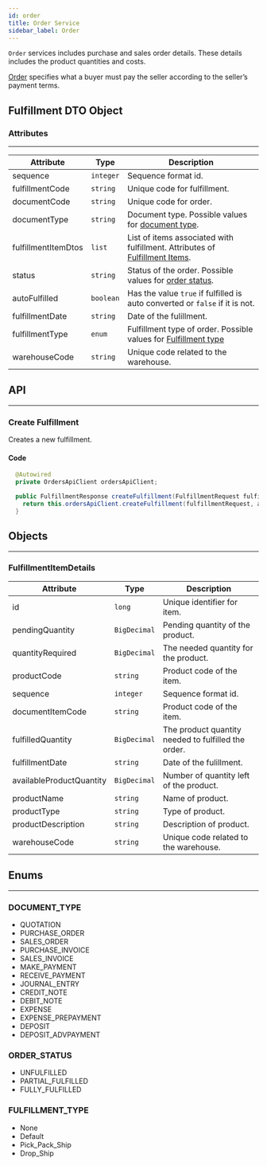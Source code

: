 ```yaml
---
id: order
title: Order Service
sidebar_label: Order
---
```

`Order` services includes purchase and sales order details. These details includes the product quantities and costs. 

[Order](https://www.deskera.com/sg/books/buying/) specifies what a buyer must pay the seller according to the seller’s payment terms.

## Fulfillment DTO Object

### Attributes
---
|Attribute| Type | Description |
|---------|------|-------------|
|sequence|`integer`| Sequence format id.|
|fulfillmentCode|`string`|Unique code for fulfillment.|
|documentCode|`string`|Unique code for order.|
|documentType|`string`|Document type. Possible values for [document type](#document_type).|
|fulfillmentItemDtos|`list`|List of items associated with fulfillment. Attributes of [Fulfillment Items](#fulfillmentitemdetails).|
|status|`string`|Status of the order. Possible values for [order status](#order_status).|
|autoFulfilled|`boolean`|Has the value `true` if fulfilled is auto converted or `false` if it is not.|
|fulfillmentDate|`string`|Date of the fulillment.|
|fulfillmentType|`enum`|Fulfillment type of order. Possible values for [Fulfillment type](#fulfillment_type)|
|warehouseCode|`string`|Unique code related to the warehouse.|

## API
---
### Create Fulfillment
Creates a new fulfillment.

#### Code
```java
  @Autowired
  private OrdersApiClient ordersApiClient;

  public FulfillmentResponse createFulfillment(FulfillmentRequest fulfillmentRequest, String accessToken){
    return this.ordersApiClient.createFulfillment(fulfillmentRequest, accessToken);
  }
```

## Objects
---
### FulfillmentItemDetails
|Attribute|Type| Description|
|---------|----|------------|
|id|`long`|Unique identifier for item.|
|pendingQuantity|`BigDecimal`|Pending quantity of the product.|
|quantityRequired|`BigDecimal`|The needed quantity for the product.|
|productCode|`string`|Product code of the item.|
|sequence|`integer`| Sequence format id.|
|documentItemCode|`string`|Product code of the item.|
|fulfilledQuantity|`BigDecimal`|The product quantity needed to fulfilled the order.|
|fulfillmentDate|`string`|Date of the fulillment.|
|availableProductQuantity|`BigDecimal`| Number of quantity left of the product.|
|productName|`string`|Name of product.|
|productType|`string`|Type of product.|
|productDescription|`string`|Description of product.|
|warehouseCode|`string`|Unique code related to the warehouse.|

## Enums
---
### DOCUMENT_TYPE
- QUOTATION
- PURCHASE_ORDER
- SALES_ORDER
- PURCHASE_INVOICE
- SALES_INVOICE
- MAKE_PAYMENT
- RECEIVE_PAYMENT
- JOURNAL_ENTRY
- CREDIT_NOTE
- DEBIT_NOTE
- EXPENSE
- EXPENSE_PREPAYMENT
- DEPOSIT
- DEPOSIT_ADVPAYMENT

### ORDER_STATUS
- UNFULFILLED
- PARTIAL_FULFILLED
- FULLY_FULFILLED

### FULFILLMENT_TYPE
- None
- Default
- Pick_Pack_Ship
- Drop_Ship